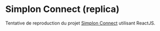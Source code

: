 # Simplon Connect (replica)

Tentative de reproduction du projet [Simplon Connect](https://github.com/mickaelsteinberg/simplon-connect) utilisant ReactJS.

